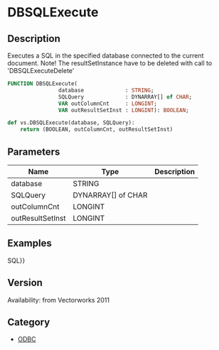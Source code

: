 # DBSQLExecute

## Description
Executes a SQL in the specified database connected to the current document. Note! The resultSetInstance have to be deleted with call to 'DBSQLExecuteDelete'

```pascal
FUNCTION DBSQLExecute(
				database             : STRING;
				SQLQuery             : DYNARRAY[] of CHAR;
				VAR outColumnCnt     : LONGINT;
				VAR outResultSetInst : LONGINT): BOOLEAN;
```

```python
def vs.DBSQLExecute(database, SQLQuery):
    return (BOOLEAN, outColumnCnt, outResultSetInst)
```

## Parameters
|Name|Type|Description|
|---|---|---|
|database|STRING|   |
|SQLQuery|DYNARRAY[] of CHAR|   |
|outColumnCnt|LONGINT|   |
|outResultSetInst|LONGINT|   |

## Examples
SQL}}

## Version
Availability: from Vectorworks 2011

## Category
* [ODBC](../Categories/ODBC.md)
